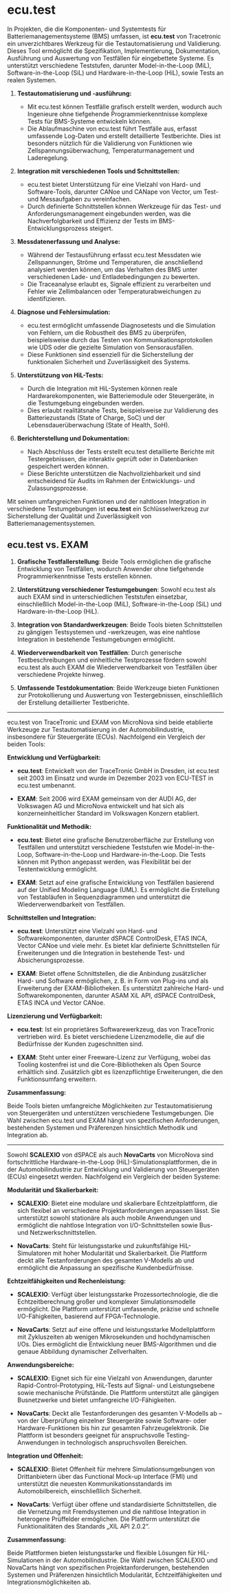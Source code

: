 # ecu.test

In Projekten, die die Komponenten- und Systemtests für Batteriemanagementsysteme (BMS) umfassen, ist **ecu.test** von Tracetronic ein unverzichtbares Werkzeug für die Testautomatisierung und Validierung. Dieses Tool ermöglicht die Spezifikation, Implementierung, Dokumentation, Ausführung und Auswertung von Testfällen für eingebettete Systeme. Es unterstützt verschiedene Teststufen, darunter Model-in-the-Loop (MiL), Software-in-the-Loop (SiL) und Hardware-in-the-Loop (HiL), sowie Tests an realen Systemen.

1. **Testautomatisierung und -ausführung:**
   - Mit ecu.test können Testfälle grafisch erstellt werden, wodurch auch Ingenieure ohne tiefgehende Programmierkenntnisse komplexe Tests für BMS-Systeme entwickeln können.
   - Die Ablaufmaschine von ecu.test führt Testfälle aus, erfasst umfassende Log-Daten und erstellt detaillierte Testberichte. Dies ist besonders nützlich für die Validierung von Funktionen wie Zellspannungsüberwachung, Temperaturmanagement und Laderegelung.

2. **Integration mit verschiedenen Tools und Schnittstellen:**
   - ecu.test bietet Unterstützung für eine Vielzahl von Hard- und Software-Tools, darunter CANoe und CANape von Vector, um Test- und Messaufgaben zu vereinfachen.
   - Durch definierte Schnittstellen können Werkzeuge für das Test- und Anforderungsmanagement eingebunden werden, was die Nachverfolgbarkeit und Effizienz der Tests im BMS-Entwicklungsprozess steigert.

3. **Messdatenerfassung und Analyse:**
   - Während der Testausführung erfasst ecu.test Messdaten wie Zellspannungen, Ströme und Temperaturen, die anschließend analysiert werden können, um das Verhalten des BMS unter verschiedenen Lade- und Entladebedingungen zu bewerten.
   - Die Traceanalyse erlaubt es, Signale effizient zu verarbeiten und Fehler wie Zellimbalancen oder Temperaturabweichungen zu identifizieren.

4. **Diagnose und Fehlersimulation:**
   - ecu.test ermöglicht umfassende Diagnosetests und die Simulation von Fehlern, um die Robustheit des BMS zu überprüfen, beispielsweise durch das Testen von Kommunikationsprotokollen wie UDS oder die gezielte Simulation von Sensorausfällen.
   - Diese Funktionen sind essenziell für die Sicherstellung der funktionalen Sicherheit und Zuverlässigkeit des Systems.

5. **Unterstützung von HiL-Tests:**
   - Durch die Integration mit HiL-Systemen können reale Hardwarekomponenten, wie Batteriemodule oder Steuergeräte, in die Testumgebung eingebunden werden.
   - Dies erlaubt realitätsnahe Tests, beispielsweise zur Validierung des Batteriezustands (State of Charge, SoC) und der Lebensdauerüberwachung (State of Health, SoH).

6. **Berichterstellung und Dokumentation:**
   - Nach Abschluss der Tests erstellt ecu.test detaillierte Berichte mit Testergebnissen, die interaktiv geprüft oder in Datenbanken gespeichert werden können.
   - Diese Berichte unterstützen die Nachvollziehbarkeit und sind entscheidend für Audits im Rahmen der Entwicklungs- und Zulassungsprozesse.

Mit seinen umfangreichen Funktionen und der nahtlosen Integration in verschiedene Testumgebungen ist **ecu.test** ein Schlüsselwerkzeug zur Sicherstellung der Qualität und Zuverlässigkeit von Batteriemanagementsystemen.


## ecu.test vs. EXAM

1. **Grafische Testfallerstellung**: Beide Tools ermöglichen die grafische Entwicklung von Testfällen, wodurch Anwender ohne tiefgehende Programmierkenntnisse Tests erstellen können. 

2. **Unterstützung verschiedener Testumgebungen**: Sowohl ecu.test als auch EXAM sind in unterschiedlichen Teststufen einsetzbar, einschließlich Model-in-the-Loop (MiL), Software-in-the-Loop (SiL) und Hardware-in-the-Loop (HiL). 

3. **Integration von Standardwerkzeugen**: Beide Tools bieten Schnittstellen zu gängigen Testsystemen und -werkzeugen, was eine nahtlose Integration in bestehende Testumgebungen ermöglicht. 

4. **Wiederverwendbarkeit von Testfällen**: Durch generische Testbeschreibungen und einheitliche Testprozesse fördern sowohl ecu.test als auch EXAM die Wiederverwendbarkeit von Testfällen über verschiedene Projekte hinweg. 

5. **Umfassende Testdokumentation**: Beide Werkzeuge bieten Funktionen zur Protokollierung und Auswertung von Testergebnissen, einschließlich der Erstellung detaillierter Testberichte.

---

ecu.test von TraceTronic und EXAM von MicroNova sind beide etablierte Werkzeuge zur Testautomatisierung in der Automobilindustrie, insbesondere für Steuergeräte (ECUs). Nachfolgend ein Vergleich der beiden Tools:

**Entwicklung und Verfügbarkeit:**

- **ecu.test**: Entwickelt von der TraceTronic GmbH in Dresden, ist ecu.test seit 2003 im Einsatz und wurde im Dezember 2023 von ECU-TEST in ecu.test umbenannt. 

- **EXAM**: Seit 2006 wird EXAM gemeinsam von der AUDI AG, der Volkswagen AG und MicroNova entwickelt und hat sich als konzerneinheitlicher Standard im Volkswagen Konzern etabliert. 

**Funktionalität und Methodik:**

- **ecu.test**: Bietet eine grafische Benutzeroberfläche zur Erstellung von Testfällen und unterstützt verschiedene Teststufen wie Model-in-the-Loop, Software-in-the-Loop und Hardware-in-the-Loop. Die Tests können mit Python angepasst werden, was Flexibilität bei der Testentwicklung ermöglicht. 

- **EXAM**: Setzt auf eine grafische Entwicklung von Testfällen basierend auf der Unified Modeling Language (UML). Es ermöglicht die Erstellung von Testabläufen in Sequenzdiagrammen und unterstützt die Wiederverwendbarkeit von Testfällen. 

**Schnittstellen und Integration:**

- **ecu.test**: Unterstützt eine Vielzahl von Hard- und Softwarekomponenten, darunter dSPACE ControlDesk, ETAS INCA, Vector CANoe und viele mehr. Es bietet klar definierte Schnittstellen für Erweiterungen und die Integration in bestehende Test- und Absicherungsprozesse. 

- **EXAM**: Bietet offene Schnittstellen, die die Anbindung zusätzlicher Hard- und Software ermöglichen, z. B. in Form von Plug-ins und als Erweiterung der EXAM-Bibliotheken. Es unterstützt zahlreiche Hard- und Softwarekomponenten, darunter ASAM XiL API, dSPACE ControlDesk, ETAS INCA und Vector CANoe. 

**Lizenzierung und Verfügbarkeit:**

- **ecu.test**: Ist ein proprietäres Softwarewerkzeug, das von TraceTronic vertrieben wird. Es bietet verschiedene Lizenzmodelle, die auf die Bedürfnisse der Kunden zugeschnitten sind. 

- **EXAM**: Steht unter einer Freeware-Lizenz zur Verfügung, wobei das Tooling kostenfrei ist und die Core-Bibliotheken als Open Source erhältlich sind. Zusätzlich gibt es lizenzpflichtige Erweiterungen, die den Funktionsumfang erweitern. 

**Zusammenfassung:**

Beide Tools bieten umfangreiche Möglichkeiten zur Testautomatisierung von Steuergeräten und unterstützen verschiedene Testumgebungen. Die Wahl zwischen ecu.test und EXAM hängt von spezifischen Anforderungen, bestehenden Systemen und Präferenzen hinsichtlich Methodik und Integration ab. 

---

Sowohl **SCALEXIO** von dSPACE als auch **NovaCarts** von MicroNova sind fortschrittliche Hardware-in-the-Loop (HiL)-Simulationsplattformen, die in der Automobilindustrie zur Entwicklung und Validierung von Steuergeräten (ECUs) eingesetzt werden. Nachfolgend ein Vergleich der beiden Systeme:

**Modularität und Skalierbarkeit:**

- **SCALEXIO**: Bietet eine modulare und skalierbare Echtzeitplattform, die sich flexibel an verschiedene Projektanforderungen anpassen lässt. Sie unterstützt sowohl stationäre als auch mobile Anwendungen und ermöglicht die nahtlose Integration von I/O-Schnittstellen sowie Bus- und Netzwerkschnittstellen. 

- **NovaCarts**: Steht für leistungsstarke und zukunftsfähige HiL-Simulatoren mit hoher Modularität und Skalierbarkeit. Die Plattform deckt alle Testanforderungen des gesamten V-Modells ab und ermöglicht die Anpassung an spezifische Kundenbedürfnisse. 

**Echtzeitfähigkeiten und Rechenleistung:**

- **SCALEXIO**: Verfügt über leistungsstarke Prozessortechnologie, die die Echtzeitberechnung großer und komplexer Simulationsmodelle ermöglicht. Die Plattform unterstützt umfassende, präzise und schnelle I/O-Fähigkeiten, basierend auf FPGA-Technologie. 

- **NovaCarts**: Setzt auf eine offene und leistungsstarke Modellplattform mit Zykluszeiten ab wenigen Mikrosekunden und hochdynamischen I/Os. Dies ermöglicht die Entwicklung neuer BMS-Algorithmen und die genaue Abbildung dynamischer Zellverhalten. 

**Anwendungsbereiche:**

- **SCALEXIO**: Eignet sich für eine Vielzahl von Anwendungen, darunter Rapid-Control-Prototyping, HiL-Tests auf Signal- und Leistungsebene sowie mechanische Prüfstände. Die Plattform unterstützt alle gängigen Busnetzwerke und bietet umfangreiche I/O-Fähigkeiten. 

- **NovaCarts**: Deckt alle Testanforderungen des gesamten V-Modells ab – von der Überprüfung einzelner Steuergeräte sowie Software- oder Hardware-Funktionen bis hin zur gesamten Fahrzeugelektronik. Die Plattform ist besonders geeignet für anspruchsvolle Testing-Anwendungen in technologisch anspruchsvollen Bereichen. 

**Integration und Offenheit:**

- **SCALEXIO**: Bietet Offenheit für mehrere Simulationsumgebungen von Drittanbietern über das Functional Mock-up Interface (FMI) und unterstützt die neuesten Kommunikationsstandards im Automobilbereich, einschließlich Sicherheit. 

- **NovaCarts**: Verfügt über offene und standardisierte Schnittstellen, die die Vernetzung mit Fremdsystemen und die nahtlose Integration in heterogene Prüffelder ermöglichen. Die Plattform unterstützt die Funktionalitäten des Standards „XIL API 2.0.2“. 

**Zusammenfassung:**

Beide Plattformen bieten leistungsstarke und flexible Lösungen für HiL-Simulationen in der Automobilindustrie. Die Wahl zwischen SCALEXIO und NovaCarts hängt von spezifischen Projektanforderungen, bestehenden Systemen und Präferenzen hinsichtlich Modularität, Echtzeitfähigkeiten und Integrationsmöglichkeiten ab. 